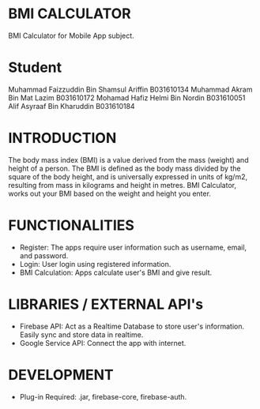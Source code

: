# BMI CALCULATOR
BMI Calculator for Mobile App subject.

# Student
Muhammad Faizzuddin Bin Shamsul Ariffin B031610134
Muhammad Akram Bin Mat Lazim B031610172
Mohamad Hafiz Helmi Bin Nordin B031610051
Alif Asyraaf Bin Kharuddin B031610184

# INTRODUCTION
The body mass index (BMI) is a value derived from the mass (weight) and height of a person. The BMI is defined as the body mass divided by the square of the body height, and is universally expressed in units of kg/m2, resulting from mass in kilograms and height in metres. BMI Calculator, works out your BMI based on the weight and height you enter.

# FUNCTIONALITIES
- Register:
  The apps require user information such as username, email, and password.
- Login:
  User login using registered information.
- BMI Calculation:
  Apps calculate user's BMI and give result.
  
# LIBRARIES / EXTERNAL API's
- Firebase API:
  Act as a Realtime Database to store user's information. Easily sync and store data in realtime.
- Google Service API:
  Connect the app with internet.
  
# DEVELOPMENT
- Plug-in Required:
  .jar,
  firebase-core,
  firebase-auth.
